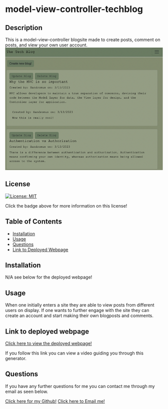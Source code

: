 # model-view-controller-techblog

## Description

This is a model-view-controller blogsite made to create posts, comment on posts, and view your own user account.
![Screenshot of Techblog](./public/images/screenshot.png)

## License

[![License: MIT](https://img.shields.io/badge/License-MIT-yellow.svg)](https://opensource.org/licenses/MIT)

Click the badge above for more information on this license!

## Table of Contents

- [Installation](#installation)
- [Usage](#usage)
- [Questions](#questions)
- [Link to Deployed Webpage](#link-to-deployed-webpage)


## Installation

N/A see below for the deployed webpage!

## Usage

When one initially enters a site they are able to view posts from different users on display. If one wants to further engage with the site they can create an account and start making their own blogposts and comments.


## Link to deployed webpage

[Click here to view the deployed webpage!](https://mvp-techblog.herokuapp.com/)

If you follow this link you can view a video guiding you through this generator.

## Questions

If you have any further questions for me you can contact me through my email as seen below. 

[Click here for my Github!](https://github.com/msaylorphila)
[Click here to Email me!](mailto:saylor.margaret@gmail.com)